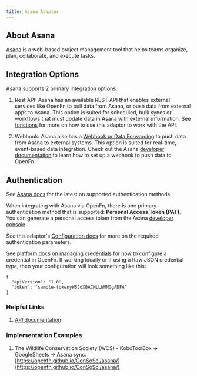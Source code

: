 ```yaml
---
title: Asana Adaptor
---
```


## About Asana

[Asana](https://app.asana.com/) is a web-based project management tool that helps teams organize, plan, collaborate, and execute tasks. 

## Integration Options

Asana supports 2 primary integration options:

1. Rest API: Asana has an available REST API that enables external services like OpenFn to pull data from Asana, or push data from external apps to Asana. This option is suited for scheduled, bulk syncs or workflows that must update data in Asana with external information. See [functions](/adaptors/packages/asana-docs) for more on how to use this adaptor to work with the API.

2. Webhook: Asana also has a [Webhook or Data Forwarding](https://developers.asana.com/docs/webhooks-guide) to push data from Asana to external systems. This option is suited for real-time, event-based data integration. Check out the Asana [developer documentation](/adaptors/packages/asana-docs) to learn how to set up a webhook to push data to OpenFn.

## Authentication

See [Asana docs](https://developers.asana.com/docs/authentication) for the latest on supported authentication methods. 

When integrating with Asana via OpenFn, there is one primary authentication method that is supported: **Personal Access Token (PAT)**. You can generate a personal access token from the Asana [developer console](https://developers.asana.com/docs/personal-access-token).

See this adaptor's [Configuration docs](/adaptors/packages/asana-configuration-schema) for more on the required authentication parameters.

See platform docs on [managing credentials](/documentation/manage-projects/manage-credentials) for how to configure a credential in OpenFn. If working locally or if using a Raw JSON credential type, then your configuration will look something like this:

```
{
  "apiVersion": "1.0",
  "token": "sample-tokenyWSJdXBACMLLWMNGgADFA"
}
```

### Helpful Links

1. [API documentation](https://developers.asana.com/docs/overview)

### Implementation Examples

1. The Wildlife Conservation Society (WCS) - KoboToolBox -> GoogleSheets -> Asana sync: [https://openfn.github.io/ConSoSci/asana/](https://openfn.github.io/ConSoSci/asana/)




